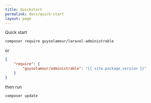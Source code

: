 ```yaml
---
title: Quickstart
permalink: docs/quick-start
layout: page
---
```


Quick start

```bash
composer require guysolamour/laravel-administrable
```

or 

```json
{
    "require": {
        "guysolamour/administrable": "{{ site.package_version }}"
    }
}
```
then run
```bash
composer update
```